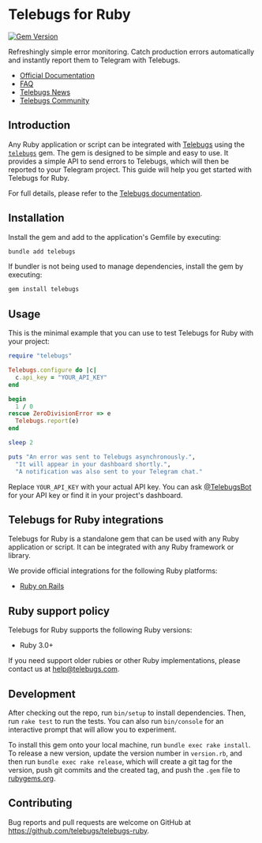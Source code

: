 # Telebugs for Ruby

[![Gem Version](https://badge.fury.io/rb/telebugs.svg)](https://badge.fury.io/rb/telebugs)

Refreshingly simple error monitoring. Catch production errors automatically and instantly report them to Telegram with Telebugs.

- [Official Documentation](https://telebugs.com/docs/integrations/ruby)
- [FAQ](https://telebugs.com/faq)
- [Telebugs News](https://t.me/TelebugsNews)
- [Telebugs Community](https://t.me/TelebugsCommunity)

## Introduction

Any Ruby application or script can be integrated with
[Telebugs](https://telebugs.com) using the
[`telebugs`](https://rubygems.org/gems/telebugs) gem. The gem is designed to be
simple and easy to use. It provides a simple API to send errors to Telebugs,
which will then be reported to your Telegram project. This guide will help you
get started with Telebugs for Ruby.

For full details, please refer to the [Telebugs documentation](https://telebugs.com/docs/integrations/ruby).

## Installation

Install the gem and add to the application's Gemfile by executing:

```sh
bundle add telebugs
```

If bundler is not being used to manage dependencies, install the gem by executing:

```sh
gem install telebugs
```

## Usage

This is the minimal example that you can use to test Telebugs for Ruby with your
project:

```rb
require "telebugs"

Telebugs.configure do |c|
  c.api_key = "YOUR_API_KEY"
end

begin
  1 / 0
rescue ZeroDivisionError => e
  Telebugs.report(e)
end

sleep 2

puts "An error was sent to Telebugs asynchronously.",
  "It will appear in your dashboard shortly.",
  "A notification was also sent to your Telegram chat."
```

Replace `YOUR_API_KEY` with your actual API key. You can ask
[@TelebugsBot](http://t.me/TelebugsBot) for your API key or find it in
your project's dashboard.

## Telebugs for Ruby integrations

Telebugs for Ruby is a standalone gem that can be used with any Ruby application
or script. It can be integrated with any Ruby framework or library.

We provide official integrations for the following Ruby platforms:

- [Ruby on Rails](https://github.com/telebugs/telebugs-rails)

## Ruby support policy

Telebugs for Ruby supports the following Ruby versions:

- Ruby 3.0+

If you need support older rubies or other Ruby implementations, please contact
us at [help@telebugs.com](mailto:help@telebugs.com).

## Development

After checking out the repo, run `bin/setup` to install dependencies. Then, run
`rake test` to run the tests. You can also run `bin/console` for an interactive
prompt that will allow you to experiment.

To install this gem onto your local machine, run `bundle exec rake install`. To
release a new version, update the version number in `version.rb`, and then run
`bundle exec rake release`, which will create a git tag for the version, push
git commits and the created tag, and push the `.gem` file to
[rubygems.org](https://rubygems.org).

## Contributing

Bug reports and pull requests are welcome on GitHub at https://github.com/telebugs/telebugs-ruby.
